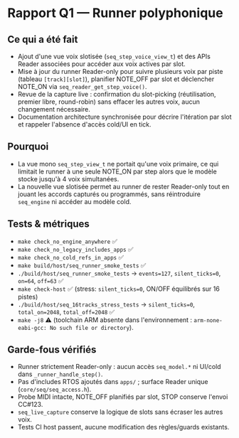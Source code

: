 # Rapport Q1 — Runner polyphonique

## Ce qui a été fait
- Ajout d'une vue voix slotisée (`seq_step_voice_view_t`) et des APIs Reader associées pour accéder aux voix actives par slot.
- Mise à jour du runner Reader-only pour suivre plusieurs voix par piste (tableau `[track][slot]`), planifier NOTE_OFF par slot et déclencher NOTE_ON via `seq_reader_get_step_voice()`.
- Revue de la capture live : confirmation du slot-picking (réutilisation, premier libre, round-robin) sans effacer les autres voix, aucun changement nécessaire.
- Documentation architecture synchronisée pour décrire l'itération par slot et rappeler l'absence d'accès cold/UI en tick.

## Pourquoi
- La vue mono `seq_step_view_t` ne portait qu'une voix primaire, ce qui limitait le runner à une seule NOTE_ON par step alors que le modèle stocke jusqu'à 4 voix simultanées.
- La nouvelle vue slotisée permet au runner de rester Reader-only tout en jouant les accords capturés ou programmés, sans réintroduire `seq_engine` ni accéder au modèle cold.

## Tests & métriques
- `make check_no_engine_anywhere` ✅
- `make check_no_legacy_includes_apps` ✅
- `make check_no_cold_refs_in_apps` ✅
- `make build/host/seq_runner_smoke_tests` ✅
- `./build/host/seq_runner_smoke_tests` → `events=127`, `silent_ticks=0`, `on=64`, `off=63` ✅
- `make check-host` ✅ (stress: `silent_ticks=0`, ON/OFF équilibrés sur 16 pistes)
- `./build/host/seq_16tracks_stress_tests` → `silent_ticks=0`, `total_on=2048`, `total_off=2048` ✅
- `make -j8` ⚠️ (toolchain ARM absente dans l'environnement : `arm-none-eabi-gcc: No such file or directory`).

## Garde-fous vérifiés
- Runner strictement Reader-only : aucun accès `seq_model.*` ni UI/cold dans `_runner_handle_step()`.
- Pas d'includes RTOS ajoutés dans `apps/` ; surface Reader unique (`core/seq/seq_access.h`).
- Probe MIDI intacte, NOTE_OFF planifiés par slot, STOP conserve l'envoi CC#123.
- `seq_live_capture` conserve la logique de slots sans écraser les autres voix.
- Tests CI host passent, aucune modification des règles/guards existants.
